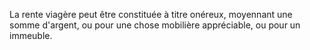   
 La rente viagère peut être constituée à titre onéreux, moyennant une somme d'argent, ou pour une chose mobilière appréciable, ou pour un immeuble.  

  
